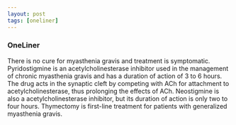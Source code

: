 ```yaml
---
layout: post
tags: [oneliner]
---
```



### OneLiner

There is no cure for myasthenia gravis and treatment is symptomatic. Pyridostigmine is an acetylcholinesterase inhibitor used in the management of chronic myasthenia gravis and has a duration of action of 3 to 6 hours. The drug acts in the synaptic cleft by competing with ACh for attachment to acetylcholinesterase, thus prolonging the effects of ACh. Neostigmine is also a acetylcholinesterase inhibitor, but its duration of action is only two to four hours. Thymectomy is first-line treatment for patients with generalized myasthenia gravis.
